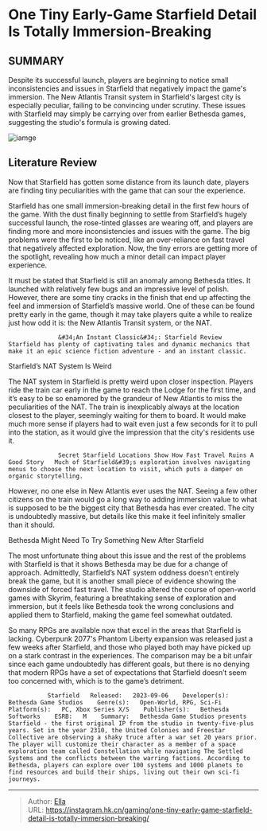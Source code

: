 # One Tiny Early-Game Starfield Detail Is Totally Immersion-Breaking


## SUMMARY 



  Despite its successful launch, players are beginning to notice small inconsistencies and issues in Starfield that negatively impact the game&#39;s immersion.   The New Atlantis Transit system in Starfield&#39;s largest city is especially peculiar, failing to be convincing under scrutiny.   These issues with Starfield may simply be carrying over from earlier Bethesda games, suggesting the studio&#39;s formula is growing dated.  

![iamge](https://static1.srcdn.com/wordpress/wp-content/uploads/2023/11/starfield-barrett-new-atlantis.jpg)

## Literature Review

Now that Starfield has gotten some distance from its launch date, players are finding tiny peculiarities with the game that can sour the experience.




Starfield has one small immersion-breaking detail in the first few hours of the game. With the dust finally beginning to settle from Starfield’s hugely successful launch, the rose-tinted glasses are wearing off, and players are finding more and more inconsistencies and issues with the game. The big problems were the first to be noticed, like an over-reliance on fast travel that negatively affected exploration. Now, the tiny errors are getting more of the spotlight, revealing how much a minor detail can impact player experience.




It must be stated that Starfield is still an anomaly among Bethesda titles. It launched with relatively few bugs and an impressive level of polish. However, there are some tiny cracks in the finish that end up affecting the feel and immersion of Starfield’s massive world. One of these can be found pretty early in the game, though it may take players quite a while to realize just how odd it is: the New Atlantis Transit system, or the NAT.

                  &#34;An Instant Classic&#34;: Starfield Review   Starfield has plenty of captivating tales and dynamic mechanics that make it an epic science fiction adventure - and an instant classic.    


 Starfield’s NAT System Is Weird 
          

The NAT system in Starfield is pretty weird upon closer inspection. Players ride the train car early in the game to reach the Lodge for the first time, and it’s easy to be so enamored by the grandeur of New Atlantis to miss the peculiarities of the NAT. The train is inexplicably always at the location closest to the player, seemingly waiting for them to board. It would make much more sense if players had to wait even just a few seconds for it to pull into the station, as it would give the impression that the city&#39;s residents use it.




                  Secret Starfield Locations Show How Fast Travel Ruins A Good Story   Much of Starfield&#39;s exploration involves navigating menus to choose the next location to visit, which puts a damper on organic storytelling.    

However, no one else in New Atlantis ever uses the NAT. Seeing a few other citizens on the train would go a long way to adding immersion value to what is supposed to be the biggest city that Bethesda has ever created. The city is undoubtedly massive, but details like this make it feel infinitely smaller than it should.



 Bethesda Might Need To Try Something New After Starfield 
         

The most unfortunate thing about this issue and the rest of the problems with Starfield is that it shows Bethesda may be due for a change of approach. Admittedly, Starfield’s NAT system oddness doesn’t entirely break the game, but it is another small piece of evidence showing the downside of forced fast travel. The studio altered the course of open-world games with Skyrim, featuring a breathtaking sense of exploration and immersion, but it feels like Bethesda took the wrong conclusions and applied them to Starfield, making the game feel somewhat outdated.




So many RPGs are available now that excel in the areas that Starfield is lacking. Cyberpunk 2077&#39;s Phantom Liberty expansion was released just a few weeks after Starfield, and those who played both may have picked up on a stark contrast in the experiences. The comparison may be a bit unfair since each game undoubtedly has different goals, but there is no denying that modern RPGs have a set of expectations that Starfield doesn’t seem too concerned with, which is to the game’s detriment.

               Starfield   Released:   2023-09-06    Developer(s):   Bethesda Game Studios    Genre(s):   Open-World, RPG, Sci-Fi    Platform(s):   PC, Xbox Series X/S    Publisher(s):   Bethesda Softworks    ESRB:   M    Summary:   Bethesda Game Studios presents Starfield - the first original IP from the studio in twenty-five-plus years. Set in the year 2310, the United Colonies and Freestar Collective are observing a shaky truce after a war set 20 years prior. The player will customize their character as a member of a space exploration team called Constellation while navigating The Settled Systems and the conflicts between the warring factions. According to Bethesda, players can explore over 100 systems and 1000 planets to find resources and build their ships, living out their own sci-fi journeys.      

---

> Author: [Ella](https://instagram.hk.cn/)  
> URL: https://instagram.hk.cn/gaming/one-tiny-early-game-starfield-detail-is-totally-immersion-breaking/  

